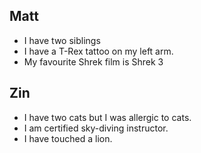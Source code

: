 ## Matt

- I have two siblings
- I have a T-Rex tattoo on my left arm.
- My favourite Shrek film is Shrek 3

## Zin

- I have two cats but I was allergic to cats.
- I am certified sky-diving instructor.
- I have touched a lion.
